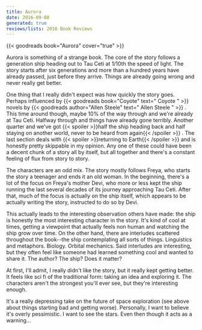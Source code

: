 ```yaml
---
title: Aurora
date: 2016-09-08
generated: true
reviews/lists: 2016 Book Reviews
---
```

{{< goodreads book="Aurora" cover="true" >}}

Aurora is something of a strange book. The core of the story follows a generation ship heading out to Tau Ceti at 1/10th the speed of light. The story starts after six generations and more than a hundred years have already passed, just before they arrive. Things are already going wrong and never really get better.  

One thing that I really didn't expect was how quickly the story goes. Perhaps influenced by {{< goodreads book="Coyote" text=" Coyote " >}} novels by {{< goodreads author="Allen Steele" text=" Allen Steele " >}} . This time around though, maybe 10% of the way through and we're already at Tau Ceti. Halfway through and things have already gone terribly. Another quarter and we've got {{< spoiler >}}half the ship heading back and half staying on another world, never to be heard from again{{< /spoiler >}}  . The last section deals with {{< spoiler >}}returning to Earth{{< /spoiler >}}  and is honestly pretty skippable in my opinion. Any one of these could have been a decent chunk of a story all by itself, but all together and there's a constant feeling of flux from story to story.  

<!--more-->

The characters are an odd mix. The story mostly follows Freya, who starts the story a teenager and ends it an old woman. In the beginning, there's a lot of the focus on Freya's mother Devi, who more or less kept the ship running the last several decades of its journey approaching Tau Ceti. After that, much of the focus is actually on the ship itself, which appears to be actually writing the story, instructed to do so by Devi.  

This actually leads to the interesting observation others have made: the ship is honestly the most interesting character in the story. It's kind of cool at times, getting a viewpoint that actually feels non human and watching the ship grow over time. On the other hand, there are interludes scattered throughout the book--the ship contemplating all sorts of things. Linguistics and metaphors. Biology. Orbital mechanics. Said interludes are interesting, but they often feel like someone had learned something cool and wanted to share it. The author? The ship? Does it matter?  

At first, I'll admit, I really didn't like the story, but it really kept getting better. It feels like sci fi of the traditional form: taking an idea and exploring it. The characters aren't the strongest you'll ever see, but they're interesting enough.  

It's a really depressing take on the future of space exploration (see above about things starting bad and getting worse). Personally, I want to believe it's overly pessimistic. I want to see the stars. Even then though it acts as a warning...


